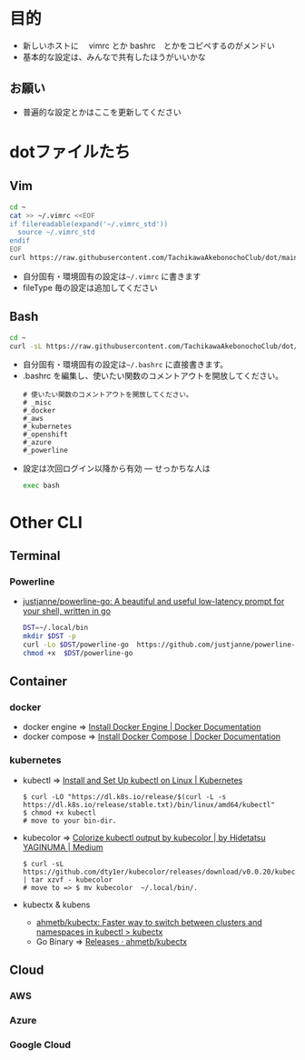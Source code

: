 # 目的
- 新しいホストに　 vimrc とか bashrc　とかをコピペするのがメンドい
- 基本的な設定は、みんなで共有したほうがいいかな

## お願い
- 普遍的な設定とかはここを更新してください

# dotファイルたち
## Vim
```bash
cd ~
cat >> ~/.vimrc <<EOF
if filereadable(expand('~/.vimrc_std'))
  source ~/.vimrc_std
endif
EOF
curl https://raw.githubusercontent.com/TachikawaAkebonochoClub/dot/main/vimrc_std -sLo ~/.vimrc_std
```
- 自分固有・環境固有の設定は`~/.vimrc` に書きます
- fileType 毎の設定は追加してください


## Bash

```bash
cd ~
curl -sL https://raw.githubusercontent.com/TachikawaAkebonochoClub/dot/main/bashup.sh | bash -
```

- 自分固有・環境固有の設定は`~/.bashrc` に直接書きます。
- .bashrc を編集し、使いたい関数のコメントアウトを開放してください。
    ```
    # 使いたい関数のコメントアウトを開放してください。
    # _misc
    #_docker
    #_aws
    #_kubernetes
    #_openshift
    #_azure
    #_powerline
    ```
- 設定は次回ログイン以降から有効
― せっかちな人は
    ```bash
    exec bash
    ```

# Other CLI
## Terminal
### Powerline
- [justjanne/powerline-go: A beautiful and useful low-latency prompt for your shell, written in go](https://github.com/justjanne/powerline-go)

    ```bash
    DST=~/.local/bin
    mkdir $DST -p
    curl -Lo $DST/powerline-go  https://github.com/justjanne/powerline-go/releases/latest/download/powerline-go-linux-amd64
    chmod +x  $DST/powerline-go
    ```

## Container
### docker
- docker engine => [Install Docker Engine | Docker Documentation](https://docs.docker.com/engine/install/)
- docker compose => [Install Docker Compose | Docker Documentation](https://docs.docker.com/compose/install/)

### kubernetes
- kubectl => [Install and Set Up kubectl on Linux | Kubernetes](https://kubernetes.io/docs/tasks/tools/install-kubectl-linux/)
    ```
    $ curl -LO "https://dl.k8s.io/release/$(curl -L -s https://dl.k8s.io/release/stable.txt)/bin/linux/amd64/kubectl"
    $ chmod +x kubectl
    # move to your bin-dir.
    ```

- kubecolor => [Colorize kubectl output by kubecolor | by Hidetatsu YAGINUMA | Medium](https://dty1er.medium.com/colorize-kubectl-output-by-kubecolor-2c222af3163a)
    ```console
    $ curl -sL https://github.com/dty1er/kubecolor/releases/download/v0.0.20/kubecolor_0.0.20_Linux_x86_64.tar.gz | tar xzvf - kubecolor
    # move to => $ mv kubecolor  ~/.local/bin/.
    ```
- kubectx & kubens 
    - [ahmetb/kubectx: Faster way to switch between clusters and namespaces in kubectl > kubectx ](https://github.com/ahmetb/kubectx#installation)
    - Go Binary => [Releases · ahmetb/kubectx](https://github.com/ahmetb/kubectx/releases)


    
## Cloud
### AWS
### Azure
### Google Cloud 
